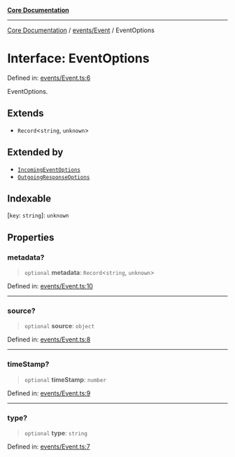 [**Core Documentation**](../../../README.md)

***

[Core Documentation](../../../README.md) / [events/Event](../README.md) / EventOptions

# Interface: EventOptions

Defined in: [events/Event.ts:6](https://github.com/stonemjs/core/blob/85781fe5b87769612839dd6b850ba45186d357fa/src/events/Event.ts#L6)

EventOptions.

## Extends

- `Record`\<`string`, `unknown`\>

## Extended by

- [`IncomingEventOptions`](../../IncomingEvent/interfaces/IncomingEventOptions.md)
- [`OutgoingResponseOptions`](../../OutgoingResponse/interfaces/OutgoingResponseOptions.md)

## Indexable

\[`key`: `string`\]: `unknown`

## Properties

### metadata?

> `optional` **metadata**: `Record`\<`string`, `unknown`\>

Defined in: [events/Event.ts:10](https://github.com/stonemjs/core/blob/85781fe5b87769612839dd6b850ba45186d357fa/src/events/Event.ts#L10)

***

### source?

> `optional` **source**: `object`

Defined in: [events/Event.ts:8](https://github.com/stonemjs/core/blob/85781fe5b87769612839dd6b850ba45186d357fa/src/events/Event.ts#L8)

***

### timeStamp?

> `optional` **timeStamp**: `number`

Defined in: [events/Event.ts:9](https://github.com/stonemjs/core/blob/85781fe5b87769612839dd6b850ba45186d357fa/src/events/Event.ts#L9)

***

### type?

> `optional` **type**: `string`

Defined in: [events/Event.ts:7](https://github.com/stonemjs/core/blob/85781fe5b87769612839dd6b850ba45186d357fa/src/events/Event.ts#L7)
